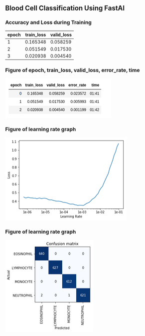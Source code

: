  ## Blood Cell Classification Using FastAI
 
 
 
 ### Accuracy and Loss during Training
 
 | epoch | train_loss | valid_loss |
 |-------|------------|-------------
 | 1     | 0.165348   | 0.058259   |
 | 2     | 0.051549   | 0.017530   |
 | 3     | 0.020938   | 0.004540   |
 
### Figure of epoch, train_loss, valid_loss, error_rate, time

![alt text](https://github.com/hasan-moni-321/Blood-Cell-Classification/blob/main/fastAI/fit_cycle_three.png)



### Figure of learning rate graph

![alt text](https://github.com/hasan-moni-321/Blood-Cell-Classification/blob/main/fastAI/plot%20image.png)



### Figure of learning rate graph

![alt text](https://github.com/hasan-moni-321/Blood-Cell-Classification/blob/main/fastAI/confusion_matrix.png)


